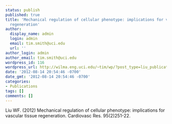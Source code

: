 ```yaml
---
status: publish
published: true
title: 'Mechanical regulation of cellular phenotype: implications for vascular tissue
  regeneration'
author:
  display_name: admin
  login: admin
  email: tim.smith@uci.edu
  url: ''
author_login: admin
author_email: tim.smith@uci.edu
wordpress_id: 116
wordpress_url: http://wilma.eng.uci.edu/~tim/wp/?post_type=liu_publication&#038;p=116
date: '2012-08-14 20:54:46 -0700'
date_gmt: '2012-08-14 20:54:46 -0700'
categories:
- Publications
tags: []
comments: []
---
```

<p>Liu WF. (2012) Mechanical regulation of cellular phenotype: implications for vascular tissue regeneration. Cardiovasc Res. 95(2)251-22.</p>
